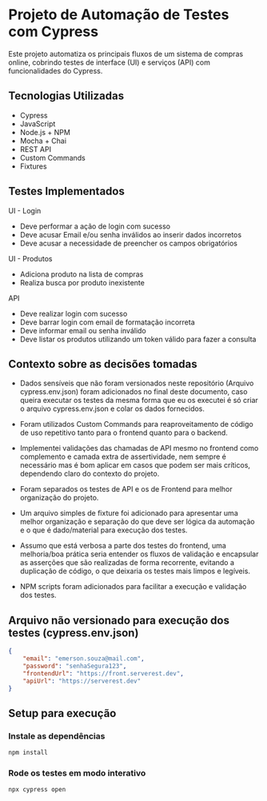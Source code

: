 # Projeto de Automação de Testes com Cypress
Este projeto automatiza os principais fluxos de um sistema de compras online, cobrindo testes de interface (UI) e serviços (API) com funcionalidades do Cypress.


## Tecnologias Utilizadas
- Cypress
- JavaScript
- Node.js + NPM
- Mocha + Chai
- REST API
- Custom Commands
- Fixtures


## Testes Implementados

UI - Login
- Deve performar a ação de login com sucesso
- Deve acusar Email e/ou senha inválidos ao inserir dados incorretos
- Deve acusar a necessidade de preencher os campos obrigatórios

UI - Produtos
- Adiciona produto na lista de compras
- Realiza busca por produto inexistente


API
- Deve realizar login com sucesso
- Deve barrar login com email de formatação incorreta
- Deve informar email ou senha inválido
- Deve listar os produtos utilizando um token válido para fazer a consulta


## Contexto sobre as decisões tomadas

- Dados sensíveis que não foram versionados neste repositório (Arquivo cypress.env.json) foram adicionados no final deste documento, caso queira executar os testes da mesma forma que eu os executei é só criar o arquivo cypress.env.json e colar os dados fornecidos.

- Foram utilizados Custom Commands para reaproveitamento de código de uso repetitivo tanto para o frontend quanto para o backend.

- Implementei validações das chamadas de API mesmo no frontend como complemento e camada extra de assertividade, nem sempre é necessário mas é bom aplicar em casos que podem ser mais críticos, dependendo claro do contexto do projeto.

- Foram separados os testes de API e os de Frontend para melhor organização do projeto.

- Um arquivo simples de fixture foi adicionado para apresentar uma melhor organização e separação do que deve ser lógica da automação e o que é dado/material para execução dos testes.

- Assumo que está verbosa a parte dos testes do frontend, uma melhoria/boa prática seria entender os fluxos de validação e encapsular as asserções que são realizadas de forma recorrente, evitando a duplicação de código, o que deixaria os testes mais limpos e legíveis.

 - NPM scripts foram adicionados para facilitar a execução e validação dos testes.

## Arquivo não versionado para execução dos testes (cypress.env.json)
```json
{
    "email": "emerson.souza@mail.com",
    "password": "senhaSegura123",
    "frontendUrl": "https://front.serverest.dev",
    "apiUrl": "https://serverest.dev"
}
```

## Setup para execução
### Instale as dependências
```bash
npm install
```
### Rode os testes em modo interativo
```bash
npx cypress open
